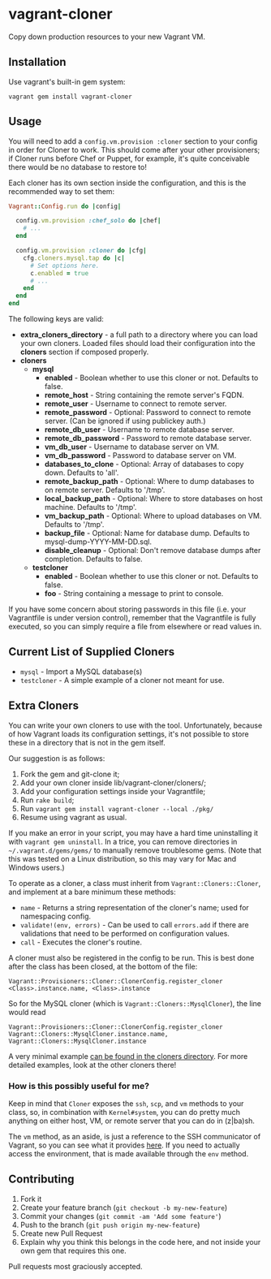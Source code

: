 # vagrant-cloner

Copy down production resources to your new Vagrant VM.

## Installation

Use vagrant's built-in gem system:

    vagrant gem install vagrant-cloner

## Usage

You will need to add a `config.vm.provision :cloner` section to your config in
order for Cloner to work. This should come after your other provisioners; if
Cloner runs before Chef or Puppet, for example, it's quite conceivable there 
would be no database to restore to!

Each cloner has its own section inside the configuration, and this is the
recommended way to set them:

``` ruby
Vagrant::Config.run do |config|

  config.vm.provision :chef_solo do |chef|
    # ...
  end

  config.vm.provision :cloner do |cfg|
    cfg.cloners.mysql.tap do |c|
      # Set options here.
      c.enabled = true
      # ...
    end
  end
end
```

The following keys are valid:

- **extra_cloners_directory** - a full path to a directory where you can load your own cloners. Loaded files should load their configuration into the **cloners** section if composed properly.
- **cloners**
  - **mysql**
    - **enabled** - Boolean whether to use this cloner or not. Defaults to false.
    - **remote_host** - String containing the remote server's FQDN.
    - **remote_user** - Username to connect to remote server.
    - **remote_password** - Optional: Password to connect to remote server. (Can be ignored if using publickey auth.)
    - **remote_db_user** - Username to remote database server.
    - **remote_db_password** - Password to remote database server.
    - **vm_db_user** - Username to database server on VM.
    - **vm_db_password** - Password to database server on VM.
    - **databases_to_clone** - Optional: Array of databases to copy down. Defaults to 'all'.
    - **remote_backup_path** - Optional: Where to dump databases to on remote server. Defaults to '/tmp'.
    - **local_backup_path** - Optional: Where to store databases on host machine. Defaults to '/tmp'.
    - **vm_backup_path** - Optional: Where to upload databases on VM. Defaults to '/tmp'.
    - **backup_file** - Optional: Name for database dump. Defaults to mysql-dump-YYYY-MM-DD.sql.
    - **disable_cleanup** - Optional: Don't remove database dumps after completion. Defaults to false.
  - **testcloner**
    - **enabled** - Boolean whether to use this cloner or not. Defaults to false.
    - **foo** - String containing a message to print to console.

If you have some concern about storing passwords in this file (i.e. your Vagrantfile
is under version control), remember that the Vagrantfile is fully executed, so you can
simply require a file from elsewhere or read values in.

## Current List of Supplied Cloners

- `mysql` - Import a MySQL database(s)
- `testcloner` - A simple example of a cloner not meant for use.

## Extra Cloners

You can write your own cloners to use with the tool. Unfortunately, because of how Vagrant loads its configuration settings, it's not possible to store these in a directory that is not in the gem itself.

Our suggestion is as follows:

1. Fork the gem and git-clone it;
2. Add your own cloner inside lib/vagrant-cloner/cloners/;
3. Add your configuration settings inside your Vagrantfile;
4. Run `rake build`;
5. Run `vagrant gem install vagrant-cloner --local ./pkg/`
6. Resume using vagrant as usual.

If you make an error in your script, you may have a hard time uninstalling it with `vagrant gem uninstall`. In a trice, you can remove directories in `~/.vagrant.d/gems/gems/` to manually remove troublesome gems. (Note that this was tested on a Linux distribution, so this may vary for Mac and Windows users.)

To operate as a cloner, a class must inherit from `Vagrant::Cloners::Cloner`, and implement at a bare minimum these methods:

- `name` - Returns a string representation of the cloner's name; used for namespacing config.
- `validate!(env, errors)` - Can be used to call `errors.add` if there are validations that need to be performed on configuration values.
- `call` - Executes the cloner's routine.

A cloner must also be registered in the config to be run. This is best done after the class has been closed, at the bottom of the file:

`Vagrant::Provisioners::Cloner::ClonerConfig.register_cloner <Class>.instance.name, <Class>.instance`

So for the MySQL cloner (which is `Vagrant::Cloners::MysqlCloner`), the line would read 

`Vagrant::Provisioners::Cloner::ClonerConfig.register_cloner Vagrant::Cloners::MysqlCloner.instance.name, Vagrant::Cloners::MysqlCloner.instance`

A very minimal example [can be found in the cloners directory](lib/vagrant-cloner/cloners/testcloner.rb). For more detailed examples, look at the other cloners there!

### How is this possibly useful for me?

Keep in mind that `Cloner` exposes the `ssh`, `scp`, and `vm` methods to your class, so, in combination with `Kernel#system`, you can do pretty much anything on either host, VM, or remote server that you can do in (z|ba)sh.

The `vm` method, as an aside, is just a reference to the SSH communicator of Vagrant, so you can see what it provides [here](https://github.com/mitchellh/vagrant/blob/master/plugins/communicators/ssh/communicator.rb). If you need to actually access the environment, that is made available through the `env` method.

## Contributing

1. Fork it
2. Create your feature branch (`git checkout -b my-new-feature`)
3. Commit your changes (`git commit -am 'Add some feature'`)
4. Push to the branch (`git push origin my-new-feature`)
5. Create new Pull Request
6. Explain why you think this belongs in the code here, and not inside your own gem that requires this one.

Pull requests most graciously accepted.
